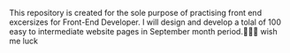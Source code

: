This repository is created for the sole purpose of practising front end excersizes for Front-End Developer. I will design and develop a tolal of 100 easy to intermediate website pages in September month period.💞💞💞 wish me luck
